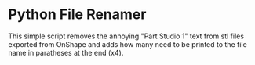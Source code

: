 # Python File Renamer

This simple script removes the annoying "Part Studio 1" text from stl files exported from OnShape and adds how many need to be printed to the file name in paratheses at the end (x4).
